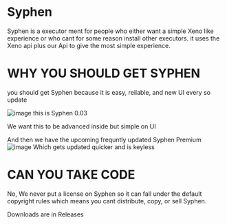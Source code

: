 # Syphen
Syphen is a executor ment for people who either want a simple Xeno like experience or who cant for some reason install other executors.
it uses the Xeno api plus our Api to give the most simple experience.


# WHY YOU SHOULD GET SYPHEN
you should get Syphen because it is easy, reilable, and new UI every so update

![image](https://github.com/user-attachments/assets/bdc27cdc-cb43-4edf-ab92-ac4c9b147018)
this is Syphen 0.03

We want this to be advanced inside but simple on UI

And then we have the upcoming frequntly updated Syphen Premium
![image](https://github.com/user-attachments/assets/fe1ac5f1-4ed0-4b12-91b6-66fda7c6b7ee)
Which gets updated quicker and is keyless


# CAN YOU TAKE CODE
No, We never put a license on Syphen so it can fall under the default copyright rules
which means you cant distribute, copy, or sell Syphen.

Downloads are in Releases
